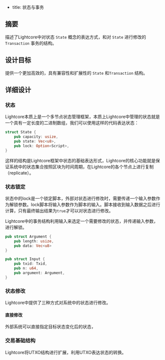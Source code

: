 - title: 状态与事务

## 摘要

描述了Lightcore中对状态 `State` 概念的表达方式，和对 `State` 进行修改的 `Transaction` 事务的结构。

## 设计目标

提供一个更加高效的，具有兼容性和扩展性的 `State` 和`Transaction` 结构。

## 详细设计

### 状态

Lightcore本质上是一个多节点状态管理框架，本质上Lightcore中管理的状态就是一个具有一定长度的二进制数组，我们可以使用这样的代码表达状态：

```rust
struct State {
    pub capacity: usize,
    pub state: Vec<u8>,
    pub lock: Option<Script>,
}
```

这样的结构是Lightcore框架中状态的基础表达形式，Lightcore的核心功能就是保证系统中的状态集合按照区块为时间周期，在Lightcore的各个节点上进行复制（replicate）。

### 状态锁定

状态中的lock是一个锁定脚本，外部对状态进行修改时，需要传递一个输入参数作为解锁参数。lock脚本将输入参数作为脚本的输入。脚本接收到输入数据之后进行计算，只有最终输出结果为`true`才可以对状态进行修改。

Lightcore中的事务结构利用输入来选定一个需要修改的状态，并传递输入参数，进行解锁。

```rust
pub struct Argument {
    pub length: usize,
    pub data: Vec<u8>
}

pub struct Input {
    pub txid: Txid,
    pub n: u64,
    pub argument: Argument,
}
```

### 状态修改

Lightcore中提供了三种方式对系统中的状态进行修改。

#### 直接修改

外部系统可以直接指定目标状态变化后的状态，

### 交易基础结构

Lightcore将UTXO结构进行扩展，利用UTXO表达状态的转换。